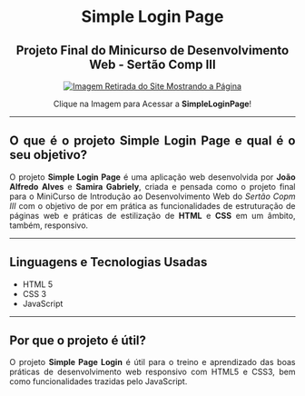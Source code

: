 <h1 align="center">Simple Login Page</h1>
<h2 align="center">Projeto Final do Minicurso de Desenvolvimento Web - Sertão Comp III</h2>

<div align="center">
 <a href="https://joaoalfredoalves.github.io/codelandiaDesafio1/" display="block">
  <img src="https://i.imgur.com/THpZZNR.png" alt="Imagem Retirada do Site Mostrando a Página"/>
 </a>
</div>
 
<div align="center">
 <p>Clique na Imagem para Acessar a <strong>SimpleLoginPage</strong>!</p>
</div>

---

<div align="justify">
 
## O que é o projeto Simple Login Page e qual é o seu objetivo?

O projeto **Simple Login Page** é uma aplicação web desenvolvida por **João Alfredo Alves** e **Samira Gabriely**, criada e pensada como o projeto final para o MiniCurso de Introdução ao Desenvolvimento Web do *Sertão Copm III* com o objetivo de por em prática as funcionalidades de estruturação de páginas web e práticas de estilização de **HTML** e **CSS** em um âmbito, também, responsivo.

---

## Linguagens e Tecnologias Usadas

- HTML 5
- CSS 3
- JavaScript

---
 
## Por que o projeto é útil?

O projeto **Simple Page Login** é útil para o treino e aprendizado das boas práticas de desenvolvimento web responsivo com HTML5 e CSS3, bem como funcionalidades trazidas pelo JavaScript.

</div>
